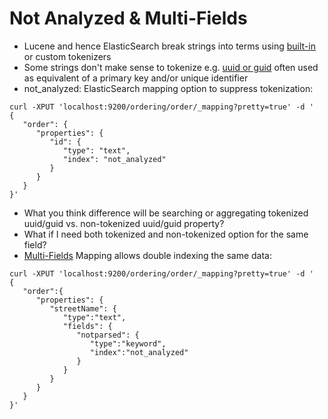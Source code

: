 # Not Analyzed & Multi-Fields #

* Lucene and hence ElasticSearch break strings into terms using <a href="https://www.elastic.co/guide/en/elasticsearch/reference/5.1/analysis-tokenizers.html" target="_blank">built-in</a> or custom tokenizers 
* Some strings don't make sense to tokenize e.g. <a href="https://www.google.ca/webhp?sourceid=chrome-instant&ion=1&espv=2&ie=UTF-8#newwindow=1&q=define:+guid" target="_blank">uuid or guid</a> often used as equivalent of a primary key and/or unique identifier
* not_analyzed: ElasticSearch mapping option to suppress tokenization:
```
curl -XPUT 'localhost:9200/ordering/order/_mapping?pretty=true' -d '
{
   "order": {
      "properties": {
         "id": {
            "type": "text",
            "index": "not_analyzed"
         }
      }
   }
}'
```
* What you think difference will be searching or aggregating tokenized uuid/guid vs. non-tokenized uuid/guid property?
* What if I need both tokenized and non-tokenized option for the same field?
* <a href="https://www.elastic.co/guide/en/elasticsearch/reference/5.1/multi-fields.html" target="_blank">Multi-Fields</a> Mapping allows double indexing the same data:
```
curl -XPUT 'localhost:9200/ordering/order/_mapping?pretty=true' -d '
{  
   "order":{  
      "properties": {  
         "streetName": {
            "type":"text",
            "fields": {  
               "notparsed": {  
                  "type":"keyword",
                  "index":"not_analyzed"
               }
            }
         }
      }
   }
}'
```
